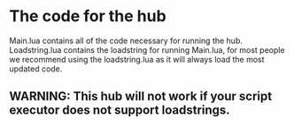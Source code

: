 # The code for the hub
Main.lua contains all of the code necessary for running the hub.
Loadstring.lua contains the loadstring for running Main.lua, for most people we recommend using the loadstring.lua as it will always load the most updated code.

## WARNING: This hub will not work if your script executor does not support loadstrings.
